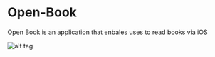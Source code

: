 # Open-Book
Open Book is an application that enbales uses to read books via iOS


![alt tag](http://url/to/https://www.dropbox.com/s/wahiz2reqjrjghy/Feature_Details.gif)
